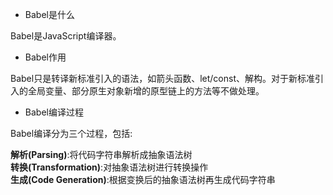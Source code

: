 - Babel是什么

Babel是JavaScript编译器。

- Babel作用

Babel只是转译新标准引入的语法，如箭头函数、let/const、解构。对于新标准引入的全局变量、部分原生对象新增的原型链上的方法等不做处理。

- Babel编译过程

Babel编译分为三个过程，包括:

**解析(Parsing)**:将代码字符串解析成抽象语法树    
**转换(Transformation)**:对抽象语法树进行转换操作   
**生成(Code Generation)**:根据变换后的抽象语法树再生成代码字符串